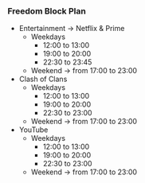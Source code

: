 ### Freedom Block Plan
- Entertainment → Netflix & Prime
	- Weekdays 
		- 12:00 to 13:00
		- 19:00 to 20:00
		- 22:30 to 23:45
	- Weekend → from 17:00 to 23:00
- Clash of Clans
	- Weekdays 
		- 12:00 to 13:00
		- 19:00 to 20:00
		- 22:30 to 23:00
	- Weekend → from 17:00 to 23:00 
- YouTube
	- Weekdays
		- 12:00 to 13:00
		- 19:00 to 20:00
		- 22:30 to 23:00
	- Weekend → from 17:00 to 23:00

